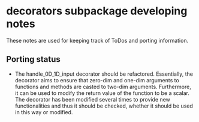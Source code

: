 # decorators subpackage developing notes

These notes are used for keeping track of ToDos and porting information.

## Porting status
- The handle_0D_1D_input decorator should be refactored. Essentially, the decorator aims to ensure that zero-dim and one-dim arguments to functions and methods are casted to two-dim arguments. Furthermore, it can be used to modify the return value of the function to be a scalar. The decorator has been modified several times to provide new functionalities and thus it should be checked, whether it should be used in this way or modified.
